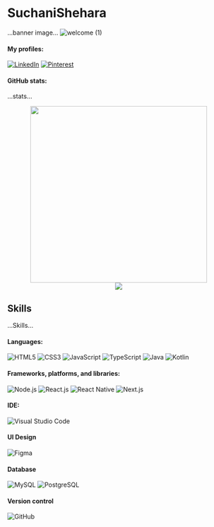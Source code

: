 # SuchaniShehara
...banner image...
![welcome (1)](https://github.com/WMSShehara/SuchaniShehara/assets/114556816/74912837-7da5-499e-94ac-bc9b29165989)

#### My profiles:
[![LinkedIn](https://img.shields.io/badge/linkedin-%230077B5.svg?style=for-the-badge&logo=linkedin&logoColor=white)](https://www.linkedin.com/in/suchanis)
[![Pinterest](https://img.shields.io/badge/pinterest-%23E60023.svg?style=for-the-badge&logo=pinterest&logoColor=white)](https://www.pinterest.com/susheha91/)
 
#### GitHub stats:
...stats...
<div style="text-align: center">
  <img src="https://github-readme-stats.vercel.app/api?username=WMSShehara&count_private=true&show_icons=true&theme=prussian" width="400">
<br />
  <img src="https://github-readme-stats.vercel.app/api/top-langs/?username=WMSShehara&hide=php&title_color=ffffff&text_color=c9cacc&icon_color=4AB197&bg_color=1A2B34" />
</div>

## Skills
...Skills...
#### Languages:
![HTML5](https://img.shields.io/badge/html5-%23E34F26.svg?style=for-the-badge&logo=html5&logoColor=white)
![CSS3](https://img.shields.io/badge/css3-%231572B6.svg?style=for-the-badge&logo=css3&logoColor=white)
![JavaScript](https://img.shields.io/badge/javascript-%23323330.svg?style=for-the-badge&logo=javascript&logoColor=%23F7DF1E)
![TypeScript](https://img.shields.io/badge/typescript-%23007ACC.svg?style=for-the-badge&logo=typescript&logoColor=white)
![Java](https://img.shields.io/badge/java-%23ED8B00.svg?style=for-the-badge&logo=java&logoColor=white)
![Kotlin](https://img.shields.io/badge/kotlin-%230095D5.svg?style=for-the-badge&logo=kotlin&logoColor=white&color=007ACC)


#### Frameworks, platforms, and libraries:
![Node.js](https://img.shields.io/badge/node.js-%23339933.svg?style=for-the-badge&logo=node.js&logoColor=white)
![React.js](https://img.shields.io/badge/react-%2361DAFB.svg?style=for-the-badge&logo=react&logoColor=white&color=007ACC)
![React Native](https://img.shields.io/badge/react_native-%2361DAFB.svg?style=for-the-badge&logo=react&logoColor=white&color=007ACC)
![Next.js](https://img.shields.io/badge/next.js-%23000000.svg?style=for-the-badge&logo=next.js&logoColor=white)

#### IDE:
![Visual Studio Code](https://img.shields.io/badge/visual_studio_code-%23007ACC.svg?style=for-the-badge&logo=visual-studio-code&logoColor=white)

#### UI Design
![Figma](https://img.shields.io/badge/figma-%23F24E1E.svg?style=for-the-badge&logo=figma&logoColor=white)

#### Database
![MySQL](https://img.shields.io/badge/mysql-%2300f.svg?style=for-the-badge&logo=mysql&logoColor=white)
![PostgreSQL](https://img.shields.io/badge/postgres-%23336791.svg?style=for-the-badge&logo=postgresql&logoColor=white)

#### Version control
![GitHub](https://img.shields.io/badge/github-%23121011.svg?style=for-the-badge&logo=github&logoColor=white)


